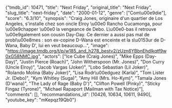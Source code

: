 {"tmdb_id": 10471, "title": "Next Friday", "original_title": "Next Friday", "slug_title": "next-friday", "date": "2000-01-12", "genre": ["Com\u00e9die"], "score": "6.3/10", "synopsis": "Craig Jones, originaire d'un quartier de Los Angeles, s'installe chez son oncle Elroy \u00e0 Rancho Cucamonga, pour \u00e9chapper \u00e0 la vengeance de Debo. L\u00e0-bas il retrouve \u00e9galement son cousin Day-Day. Ce dernier a aussi pas mal de probl\u00e8mes : son ex-copine D-Wana est enceinte et la s\u0153ur de D-Wana, Baby D', lui en veut beaucoup...", "image": "https://image.tmdb.org/t/p/w185_and_h278_bestv2/zUzn6YBbnEhdIkqtf9w0xG58NMC.jpg", "actors": ["Ice Cube (Craig Jones)", "Mike Epps (Day-Day)", "Justin Pierce (Roach)", "John Witherspoon (Mr. Jones)", "Don Curry (Uncle Elroy)", "Jacob Vargas (Joker)", "Lobo Sebastian (Lil Joker)", "Rolando Molina (Baby Joker)", "Lisa Rodr\u00edguez (Karla)", "Tom Lister Jr. (Debo)", "Kym Whitley (Suga)", "Amy Hill (Mrs. Ho-Kym)", "Tamala Jones (D'wana)", "The Lady of Rage (Baby D')", "Clifton Powell (Pinky)", "Sticky Fingaz (Tyrone)", "Michael Rapaport (Mailman with Tax Notice)"], "comments": [], "recommandations_id": [10426, 10634, 10611, 9490], "youtube_key": "mKepqz19Qb0"}